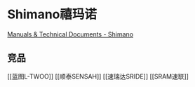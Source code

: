 # Shimano禧玛诺



[Manuals & Technical Documents - Shimano](https://si.shimano.com/zh-CN/)


## 竞品


[[蓝图L-TWOO]]
[[顺泰SENSAH]]
[[速瑞达SRIDE]]
[[SRAM速联]]





